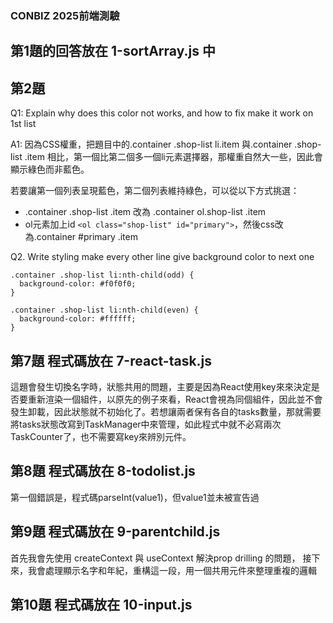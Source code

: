 ### CONBIZ 2025前端測驗

## 第1題的回答放在 1-sortArray.js 中

## 第2題
Q1: Explain why does this color not works, and how to fix make it work on 1st list

A1: 因為CSS權重，把題目中的.container .shop-list li.item 與.container .shop-list .item 相比，第一個比第二個多一個li元素選擇器，那權重自然大一些，因此會顯示綠色而非藍色。

若要讓第一個列表呈現藍色，第二個列表維持綠色，可以從以下方式挑選：
- .container .shop-list .item 改為 .container ol.shop-list .item
- ol元素加上id `<ol class="shop-list" id="primary">`，然後css改為.container #primary .item

Q2. Write styling make every other line give background color to next one
```
.container .shop-list li:nth-child(odd) {
  background-color: #f0f0f0;
}

.container .shop-list li:nth-child(even) {
  background-color: #ffffff;
}
```

## 第7題 程式碼放在 7-react-task.js
這題會發生切換名字時，狀態共用的問題，主要是因為React使用key來來決定是否要重新渲染一個組件，以原先的例子來看，React會視為同個組件，因此並不會發生卸載，因此狀態就不初始化了。若想讓兩者保有各自的tasks數量，那就需要將tasks狀態改寫到TaskManager中來管理，如此程式中就不必寫兩次TaskCounter了，也不需要寫key來辨別元件。

## 第8題 程式碼放在 8-todolist.js
第一個錯誤是，程式碼parseInt(value1)，但value1並未被宣告過

## 第9題 程式碼放在 9-parentchild.js
首先我會先使用 createContext 與 useContext 解決prop drilling 的問題，
接下來，我會處理顯示名字和年紀，重構這一段，用一個共用元件來整理重複的邏輯

## 第10題 程式碼放在 10-input.js